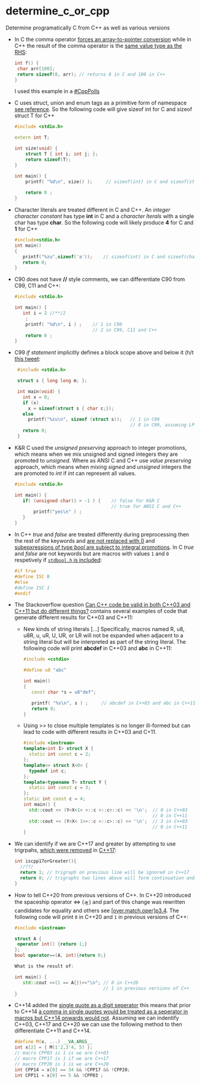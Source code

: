 # determine_c_or_cpp

Determine programatically C from C++ as well as various versions

- In C the comma operator [forces an array-to-pointer conversion](https://t.co/jFGCC1PtPv) while in C++ the result of the comma operator is the [same value type as the RHS](https://t.co/tAcPqto738):

    ```cpp
    int f() {
     char arr[100];
     return sizeof(0, arr); // returns 8 in C and 100 in C++
    }
    ```

    I used this example in a [#CppPolls](https://twitter.com/shafikyaghmour/status/1193787548176248832)

- C uses struct, union and enum tags as a primitive form of namespace [see reference](https://stackoverflow.com/a/21793332/1708801). So the following code will give sizeof int for C and sizeof struct T for C++

    ```cpp
    #include <stdio.h> 

    extern int T; 

    int size(void) { 
        struct T { int i; int j; }; 
        return sizeof(T); 
    } 

    int main() { 
        printf( "%d\n", size() );     // sizeof(int) in C and sizeof(struct T) in C++
        
        return 0 ;
    }
    ```

- Character literals are treated different in C and C++. An *integer character constant* has type **int** in C and a *character lterals* with a single char has type **char**. So the following code will likely produce **4** for C and **1** for C++

    ```cpp
    #include<stdio.h>
    int main()
    {
       printf("%zu",sizeof('a'));    // sizeof(int) in C and sizeof(char) in C++
       return 0;
    }
    ```
    
- C90 does not have **//** style comments, we can differentiate C90 from C99, C11 and C++:

    ```cpp
    #include <stdio.h>

    int main() {
       int i = 2 //**/2
        ;
        printf( "%d\n", i ) ;    // 1 in C90
                                 // 2 in C99, C11 and C++
        return 0 ;
    }
    ```
    
- C99 *if statement* implicitly defines a block scope above and below it (h/t [this tweet](https://twitter.com/rep_stosq_void/status/1370123144514699274):

   ```cpp
    #include <stdio.h>

    struct s { long long m; };

    int main(void) {
      int x = 0;
      if (x)
        x = sizeof(struct s { char c;});
      else  
        printf("%zu\n", sizeof (struct s));   // 1 in C89
                                              // 8 in C99, assuming LP64
      return 0;
    }
   ```
    
- K&R C used the *unsigned preserving* approach to integer promotions, which means when we mix unsigned and signed integers they are promoted to *unsigned*. Where as ANSI C and C++ use *value preserving* approach, which means when mixing *signed* and *unsigned* integers the are promoted to *int* if *int* can represent all values. 

    ```cpp
    #include <stdio.h>

    int main() {
       if( (unsigned char)1 > -1 ) {    // false for K&R C
                                        // true for ANSI C and C++
           printf("yes\n" ) ;  
       } 
    }

    ```
    
- In C++ *true* and *false* are treated differently during preprocessing then the rest of the keywords and [are not replaced with 0](http://eel.is/c++draft/cpp#cond-11) and [subepxressions of type *bool* are subject to integral promotions](http://eel.is/c++draft/cpp#cond-12.sentence-8). In C *true* and *false* are not keywords but are macros with values `1` and `0` respetively if [`stdbool.h` is included](https://port70.net/~nsz/c/c11/n1570.html#7.18):

    ```cpp
    #if true
    #define ISC 0
    #else
    #define ISC 1
    #endif
    ```

- The Stackoverflow question [Can C++ code be valid in both C++03 and C++11 but do different things?](https://stackoverflow.com/q/23047198/1708801) contains several examples of code that generate different results for C++03 and C++11:
    - New kinds of string literals [...] Specifically, macros named R, u8, u8R, u, uR, U, UR, or LR will not be expanded when adjacent to a string literal but will be interpreted as part of the string literal. The following code will print **abcdef** in C++03 and **abc** in C++11:

        ```cpp
        #include <cstdio>

        #define u8 "abc"

        int main()
        {
           const char *s = u8"def";
    
           printf( "%s\n", s ) ;     // abcdef in C++03 and abc in C++11
           return 0;
        }
        ```

   - Using >> to close multiple templates is no longer ill-formed but can lead to code with different results in C++03 and C+11.
   
        ```cpp
        #include <iostream>
        template<int I> struct X {
          static int const c = 2;
        };
        template<> struct X<0> {
          typedef int c;
        };
        template<typename T> struct Y {
          static int const c = 3;
        };
        static int const c = 4;
        int main() {
          std::cout << (Y<X<1> >::c >::c>::c) << '\n';  // 0 in C++03 
                                                        // 0 in C++11
          std::cout << (Y<X< 1>>::c >::c>::c) << '\n';  // 3 in C++03
                                                        // 0 in C++11
        }
        ```
        
- We can identify if we are C++17 and greater by attempting to use trigrpahs, [which were removed](http://www.open-std.org/jtc1/sc22/wg21/docs/papers/2014/n4086.html) in [C++17](http://eel.is/c++draft/diff.cpp14.lex#1):

    ```cpp
    int iscpp17orGreater(){
      //??/
      return 1; // trigraph on previous line will be ignored in C++17
      return 0; // trigraphs two lines above will form continuation and comment out the previous line
    }
    ```
        

- How to tell C++20 from previous versions of C++. In C++20  introduced the spaceship operator <=> (🛸) and part of this change was rewritten candidates for equality and others see [\[over.match.oper\]p3.4](http://eel.is/c++draft/over.match.oper#3.4). The following code will print `0` in C++20 and `1` in previous versions of C++:

    ```cpp
    #include <iostream>

    struct A {
     operator int() {return 1;}
    };
    bool operator==(A, int){return 0;}

    What is the result of:

    int main() {
       std::cout <<(1 == A{})<<"\n"; // 0 in C++20
                                     // 1 in previous versions of C++
    }

    ```

- C++14 added the [single quote as a digit seperator](http://www.open-std.org/jtc1/sc22/wg21/docs/papers/2013/n3781.pdf) this means that prior to C++14 [a comma in single quotes would be treated as a seperator in macros but C++14 onwards would not](http://eel.is/c++draft/diff.cpp11#lex-1). Assuming we can indentify C++03, C++17 and C++20 we can use the following method to then differentiate C++11 and C++14. 

    ```cpp
    #define M(x, ...) __VA_ARGS__
    int x[2] = { M(1'2,3'4, 5) };
    // macro CPP03 is 1 is we are C++03
    // macro CPP17 is 1 if we are C++17
    // macro CPP20 is 1 is we are C++20
    int CPP14 = x[0] == 34 && !CPP17 && !CPP20;
    int CPP11 = x[0] == 5 && !CPP03 ;
    ```

